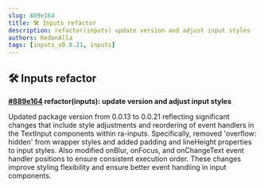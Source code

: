 ```yaml
---
slug: 889e164
title: 🛠️ Inputs refactor
description: refactor(inputs) update version and adjust input styles
authors: RedonAlla
tags: [inputs_v0.0.21, inputs]
---
```


## 🛠️ Inputs refactor

**[#889e164](https://github.com/RedonAlla/flexnative/commit/889e164) refactor(inputs): update version and adjust input styles**

Updated package version from 0.0.13 to 0.0.21 reflecting significant changes that include style adjustments and reordering of event handlers in the TextInput components within ra-inputs. Specifically, removed 'overflow: hidden' from wrapper styles and added padding and lineHeight properties to input styles. Also modified onBlur, onFocus, and onChangeText event handler positions to ensure consistent execution order. These changes improve styling flexibility and ensure better event handling in input components.
